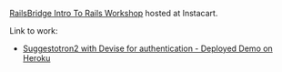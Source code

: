 [RailsBridge Intro To Rails Workshop](http://docs.railsbridge.org/intro-to-rails/intro-to-rails) hosted at Instacart.

Link to work:
* [Suggestotron2 with Devise for authentication - Deployed Demo on Heroku](https://damp-eyrie-95629.herokuapp.com/)
